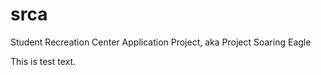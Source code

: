 # srca
Student Recreation Center Application Project, aka Project Soaring Eagle

This is test text.
